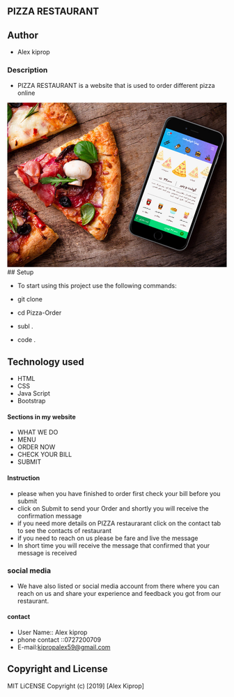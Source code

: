 ## PIZZA RESTAURANT
## Author
* Alex kiprop
### Description
- PIZZA RESTAURANT is a website that is used to order different pizza online 
<img src="/img/pizza_1.jpg">
##  Setup

* To start using this project use the following commands:

* git clone
* cd Pizza-Order
* subl .
* code . 
## Technology used
* HTML
* CSS
* Java Script
* Bootstrap

#### Sections in my website
- WHAT WE DO
- MENU
- ORDER NOW
- CHECK YOUR BILL
- SUBMIT
#### Instruction
- please when you have finished to order first check your bill before you submit
- click on Submit to send your Order and shortly you will receive the confirmation message
 - if you need more details on PIZZA restaurarant  click on the contact tab to see the contacts of restaurant
 - if you need to reach on us please be  fare and live the message
 - In short time you will receive the message that confirmed that your message is received
 ### social media
 - We have also listed or social media account from there where you can reach on us
       and share your experience and feedback you got from our restaurant.

#### contact
- User Name:: Alex kiprop
- phone contact ::0727200709
- E-mail:kipropalex59@gmail.com

## Copyright and License
MIT LiCENSE Copyright (c) [2019] [Alex Kiprop]       
